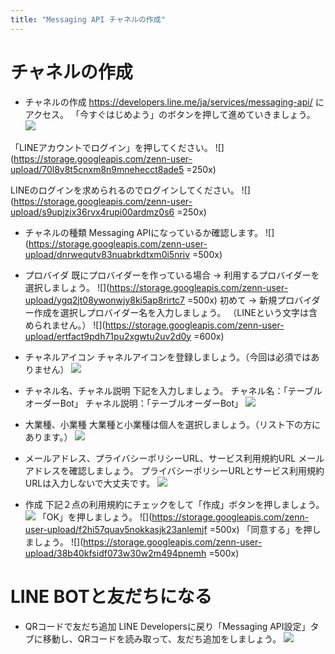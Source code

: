 ```yaml
---
title: "Messaging API チャネルの作成"
---
```


# チャネルの作成
- チャネルの作成
https://developers.line.me/ja/services/messaging-api/ にアクセス。
「今すぐはじめよう」のボタンを押して進めていきましょう。
![](https://storage.googleapis.com/zenn-user-upload/a1qsm1lazwwh93c222ykd417kps9)

「LINEアカウントでログイン」を押してください。
![](https://storage.googleapis.com/zenn-user-upload/70l8v8t5cnxm8n9mnehecct8ade5 =250x)

LINEのログインを求められるのでログインしてください。
![](https://storage.googleapis.com/zenn-user-upload/s9upjzix36rvx4rupi00ardmz0s6 =250x)

- チャネルの種類
Messaging APIになっているか確認します。
![](https://storage.googleapis.com/zenn-user-upload/dnrwequtv83nuabrkdtxm0i5nriv =500x)

- プロバイダ
既にプロバイダーを作っている場合 → 利用するプロバイダーを選択しましょう。
![](https://storage.googleapis.com/zenn-user-upload/ygq2jt08ywonwjy8ki5ap8rirtc7 =500x)
初めて → 新規プロバイダー作成を選択しプロバイダー名を入力しましょう。
（LINEという文字は含められません。）
![](https://storage.googleapis.com/zenn-user-upload/ertfact9pdh71pu2xgwtu2uv2d0y =600x)

- チャネルアイコン
チャネルアイコンを登録しましょう。（今回は必須ではありません）
![](https://storage.googleapis.com/zenn-user-upload/youjo9avqsk8jv7qioxwmbzw6pot)

- チャネル名、チャネル説明
下記を入力しましょう。
チャネル名：「テーブルオーダーBot」
チャネル説明：「テーブルオーダーBot」
![](https://storage.googleapis.com/zenn-user-upload/r0icjkwqtdbtamoyu2mjlhfiq089)

- 大業種、小業種
大業種と小業種は個人を選択しましょう。（リスト下の方にあります。）
![](https://storage.googleapis.com/zenn-user-upload/gc4u5lqitwjo9j2r342al0hjys42)

- メールアドレス、プライバシーポリシーURL、サービス利用規約URL
メールアドレスを確認しましょう。
プライバシーポリシーURLとサービス利用規約URLは入力しないで大丈夫です。
![](https://storage.googleapis.com/zenn-user-upload/99cgwnkz1s27xti6jtakdg87ijdr)

- 作成
下記２点の利用規約にチェックをして「作成」ボタンを押しましょう。
![](https://storage.googleapis.com/zenn-user-upload/lhz3bpwtb5995j1u4mlt99t5a43k)
「OK」を押しましょう。
![](https://storage.googleapis.com/zenn-user-upload/f2hi57quav5nokkasjk23anlemjf =500x)
「同意する」を押しましょう。
![](https://storage.googleapis.com/zenn-user-upload/38b40kfsidf073w30w2m494pnemh =500x)


# LINE BOTと友だちになる
- QRコードで友だち追加
LINE Developersに戻り「Messaging API設定」タブに移動し、QRコードを読み取って、友だち追加をしましょう。
![](https://storage.googleapis.com/zenn-user-upload/zixpwvkcvi2xrjj5w0xvt4kl30z5)
